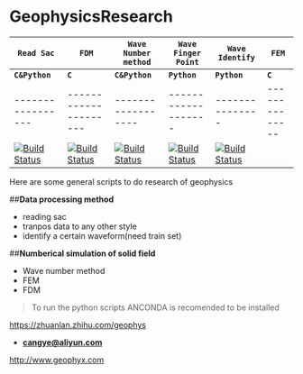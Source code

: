 # GeophysicsResearch


| **`Read Sac`** | **`FDM`** | **`Wave Number method`** | **`Wave Finger Point`** | **`Wave Identify`** | **`FEM`** |
|-----------------|---------------------|------------------|-------------------|---------------|--------------|
| **`C&Python`** | **`C`** | **`C&Python`** | **`Python`** | **`Python`** | **`C`** |
|-----------------|---------------------|------------------|-------------------|---------------|--------------|
| [![Build Status](https://ci.tensorflow.org/buildStatus/icon?job=tensorflow-master-cpu)]() | [![Build Status](https://ci.tensorflow.org/buildStatus/icon?job=tensorflow-master-linux-gpu)]() | [![Build Status](https://ci.tensorflow.org/buildStatus/icon?job=tensorflow-master-mac)]() | [![Build Status](https://ci.tensorflow.org/buildStatus/icon?job=tensorflow-master-win-cmake-py)]() | [![Build Status](https://ci.tensorflow.org/buildStatus/icon?job=tensorflow-master-android)]() ||



Here are some general scripts to do research of geophysics

##**Data processing method**
* reading sac
* tranpos data to any other style
* identify a certain waveform(need train set)


##**Numberical simulation of solid field**
* Wave number method
* FEM
* FDM

> To run the python scripts ANCONDA is recomended to be installed


https://zhuanlan.zhihu.com/geophys


- **cangye@aliyun.com**

http://www.geophyx.com
